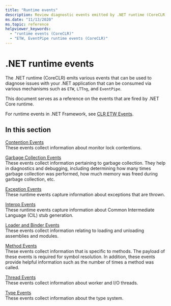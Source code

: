 ```yaml
---
title: "Runtime events"
description: Review diagnostic events emitted by .NET runtime (CoreCLR) that can be used with ETW, LTTng, or EventPipe.
ms.date: "11/13/2020"
ms.topic: reference
helpviewer_keywords: 
  - "runtime events (CoreCLR)"
  - "ETW, EventPipe runtime events (CoreCLR)"
---
```


# .NET runtime events

The .NET runtime (CoreCLR) emits various events that can be used to diagnose issues with your .NET application that can be consumed via various mechanisms such as `ETW`, `LTTng`, and `EventPipe`.

This document serves as a reference on the events that are fired by .NET Core runtime.

For runtime events in .NET Framework, see [CLR ETW Events](../../framework/performance/clr-etw-events.md).

## In this section

[Contention Events](runtime-contention-events.md)\
These events collect information about monitor lock contentions.

[Garbage Collection Events](runtime-garbage-collection-events.md)\
These events collect information pertaining to garbage collection. They help in diagnostics and debugging, including determining how many times garbage collection was performed, how much memory was freed during garbage collection, etc.

[Exception Events](runtime-exception-events.md)\
These runtime events capture information about exceptions that are thrown.

[Interop Events](runtime-interop-events.md)\
These runtime events capture information about Common Intermediate Language (CIL) stub generation.

[Loader and Binder Events](runtime-loader-binder-events.md)\
These events collect information relating to loading and unloading assemblies and modules.

[Method Events](runtime-method-events.md)\
These events collect information that is specific to methods. The payload of these events is required for symbol resolution. In addition, these events provide helpful information such as the number of times a method was called.

[Thread Events](runtime-thread-events.md)\
These events collect information about worker and I/O threads.

[Type Events](runtime-type-events.md)\
These events collect information about the type system.
